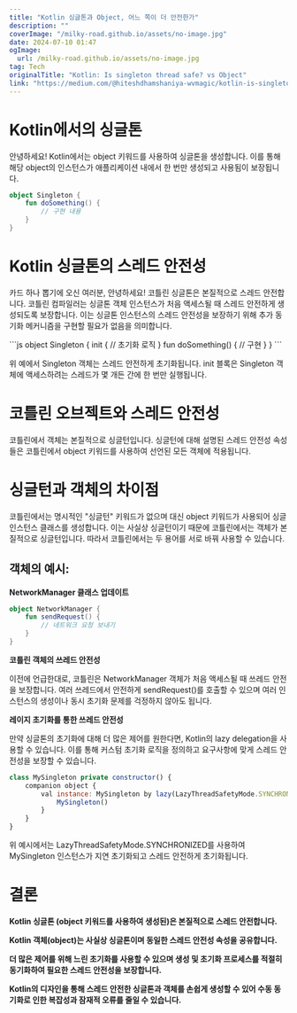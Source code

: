 ```yaml
---
title: "Kotlin 싱글톤과 Object, 어느 쪽이 더 안전한가"
description: ""
coverImage: "/milky-road.github.io/assets/no-image.jpg"
date: 2024-07-10 01:47
ogImage: 
  url: /milky-road.github.io/assets/no-image.jpg
tag: Tech
originalTitle: "Kotlin: Is singleton thread safe? vs Object"
link: "https://medium.com/@hiteshdhamshaniya-wvmagic/kotlin-is-singleton-tread-safe-vs-object-3414d8e79259"
---
```



# Kotlin에서의 싱글톤

안녕하세요! Kotlin에서는 object 키워드를 사용하여 싱글톤을 생성합니다. 이를 통해 해당 object의 인스턴스가 애플리케이션 내에서 한 번만 생성되고 사용됨이 보장됩니다.

```kotlin
object Singleton {
    fun doSomething() {
        // 구현 내용
    }
}
```

# Kotlin 싱글톤의 스레드 안전성

<div class="content-ad"></div>

카드 하나 뽑기에 오신 여러분, 안녕하세요! 코틀린 싱글톤은 본질적으로 스레드 안전합니다. 코틀린 컴파일러는 싱글톤 객체 인스턴스가 처음 액세스될 때 스레드 안전하게 생성되도록 보장합니다. 이는 싱글톤 인스턴스의 스레드 안전성을 보장하기 위해 추가 동기화 메커니즘을 구현할 필요가 없음을 의미합니다.

\`\`\`js
object Singleton {
    init {
        // 초기화 로직
    }
    fun doSomething() {
        // 구현
    }
}
\`\`\`

위 예에서 Singleton 객체는 스레드 안전하게 초기화됩니다. init 블록은 Singleton 객체에 액세스하려는 스레드가 몇 개든 간에 한 번만 실행됩니다.

# 코틀린 오브젝트와 스레드 안전성

<div class="content-ad"></div>

코틀린에서 객체는 본질적으로 싱글턴입니다. 싱글턴에 대해 설명된 스레드 안전성 속성들은 코틀린에서 object 키워드를 사용하여 선언된 모든 객체에 적용됩니다.

# 싱글턴과 객체의 차이점

코틀린에서는 명시적인 "싱글턴" 키워드가 없으며 대신 object 키워드가 사용되어 싱글 인스턴스 클래스를 생성합니다. 이는 사실상 싱글턴이기 때문에 코틀린에서는 객체가 본질적으로 싱글턴입니다. 따라서 코틀린에서는 두 용어를 서로 바꿔 사용할 수 있습니다.

## 객체의 예시:

<div class="content-ad"></div>

**NetworkManager 클래스 업데이트**

```kotlin
object NetworkManager {
    fun sendRequest() {
        // 네트워크 요청 보내기
    }
}
```

**코틀린 객체의 쓰레드 안전성**

이전에 언급한대로, 코틀린은 NetworkManager 객체가 처음 액세스될 때 쓰레드 안전을 보장합니다. 여러 쓰레드에서 안전하게 sendRequest()를 호출할 수 있으며 여러 인스턴스의 생성이나 동시 초기화 문제를 걱정하지 않아도 됩니다.

**레이지 초기화를 통한 쓰레드 안전성**

<div class="content-ad"></div>

만약 싱글톤의 초기화에 대해 더 많은 제어를 원한다면, Kotlin의 lazy delegation을 사용할 수 있습니다. 이를 통해 커스텀 초기화 로직을 정의하고 요구사항에 맞게 스레드 안전성을 보장할 수 있습니다.

```javascript
class MySingleton private constructor() {
    companion object {
        val instance: MySingleton by lazy(LazyThreadSafetyMode.SYNCHRONIZED) {
            MySingleton()
        }
    }
}
```

위 예시에서는 LazyThreadSafetyMode.SYNCHRONIZED를 사용하여 MySingleton 인스턴스가 지연 초기화되고 스레드 안전하게 초기화됩니다.

# 결론

<div class="content-ad"></div>

**Kotlin 싱글톤 (object 키워드를 사용하여 생성된)은 본질적으로 스레드 안전합니다.**  

**Kotlin 객체(object)는 사실상 싱글톤이며 동일한 스레드 안전성 속성을 공유합니다.**  

**더 많은 제어를 위해 느린 초기화를 사용할 수 있으며 생성 및 초기화 프로세스를 적절히 동기화하여 필요한 스레드 안전성을 보장합니다.**  

**Kotlin의 디자인을 통해 스레드 안전한 싱글톤과 객체를 손쉽게 생성할 수 있어 수동 동기화로 인한 복잡성과 잠재적 오류를 줄일 수 있습니다.**  
